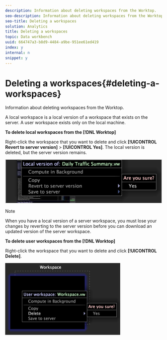 ```yaml
---
description: Information about deleting workspaces from the Worktop.
seo-description: Information about deleting workspaces from the Worktop.
seo-title: Deleting a workspaces
solution: Analytics
title: Deleting a workspaces
topic: Data workbench
uuid: 664747a3-b8d9-4484-a9be-951ee61ed419
index: y
internal: n
snippet: y
---
```


# Deleting a workspaces{#deleting-a-workspaces}

Information about deleting workspaces from the Worktop.

A local workspace is a local version of a workspace that exists on the server. A user workspace exists only on the local machine.

**To delete local workspaces from the [!DNL Worktop]**

Right-click the workspace that you want to delete and click **[!UICONTROL Revert to server version]** > **[!UICONTROL Yes]**. The local version is deleted, but the server version remains.

![](assets/client-del.png)

>[!NOTE]
>
>When you have a local version of a server workspace, you must lose your changes by reverting to the server version before you can download an updated version of the server workspace.

**To delete user workspaces from the [!DNL Worktop]**

Right-click the workspace that you want to delete and click **[!UICONTROL Delete]**.

![](assets/mnu_workspaceManager_Deletewksp.png)


